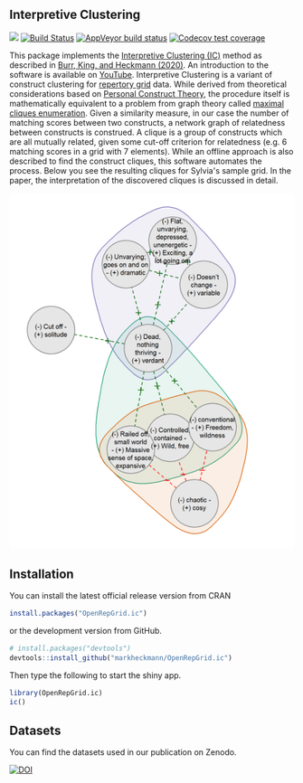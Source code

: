 ## Interpretive Clustering

[![](https://www.r-pkg.org/badges/version/OpenRepGrid.ic?color=success)](https://cran.r-project.org/package=OpenRepGrid.ic)
[![Build Status](https://travis-ci.org/markheckmann/OpenRepGrid.ic.svg?branch=master)](https://travis-ci.org/markheckmann/OpenRepGrid.ic)
[![AppVeyor build status](https://ci.appveyor.com/api/projects/status/github/markheckmann/OpenRepGrid.ic?branch=master&svg=true)](https://ci.appveyor.com/project/markheckmann/OpenRepGrid.ic)
[![Codecov test coverage](https://codecov.io/gh/markheckmann/OpenRepGrid.ic/branch/master/graph/badge.svg)](https://codecov.io/gh/markheckmann/OpenRepGrid.ic?branch=master)


This package implements the [Interpretive Clustering (IC)](https://doi.org/10.1080/14780887.2020.1794088) 
method as described in [Burr, King, and Heckmann (2020)](https://doi.org/10.1080/14780887.2020.1794088).
An introduction to the software is available on [YouTube](https://youtu.be/f9oINYA22Rc).
Interpretive Clustering is a variant of construct clustering for [repertory grid](https://en.wikipedia.org/wiki/Repertory_grid)
data. While derived from theoretical considerations based on [Personal Construct Theory](https://en.wikipedia.org/wiki/Personal_construct_theory), the procedure itself is mathematically equivalent to a problem from graph theory called [maximal cliques enumeration](https://en.wikipedia.org/wiki/Clique_problem#Listing_all_maximal_cliques). Given a similarity measure, in our case the number of matching scores between two constructs, a network graph of relatedness between constructs is construed. A clique is a group of constructs which are all mutually related, given some cut-off criterion for relatedness (e.g. 6 matching scores in a grid with 7 elements). While an offline approach is also described to find the construct cliques, this software automates the process. Below you see the resulting cliques for Sylvia's sample grid. In the paper, the interpretation of the discovered cliques is discussed in detail.
                       
![example](inst/shiny/www/sylvia_cliques.png "Construct cliques for Sylvias's grid")


## Installation

You can install the latest official release version from CRAN

``` r
install.packages("OpenRepGrid.ic")
```

or the development version from GitHub.

``` r
# install.packages("devtools")
devtools::install_github("markheckmann/OpenRepGrid.ic")
```

Then type the following to start the shiny app.

```r
library(OpenRepGrid.ic)
ic()
``` 


## Datasets

You can find the datasets used in our publication on Zenodo.

[![DOI](https://zenodo.org/badge/DOI/10.5281/zenodo.3629868.svg)](https://doi.org/10.5281/zenodo.3629868)

